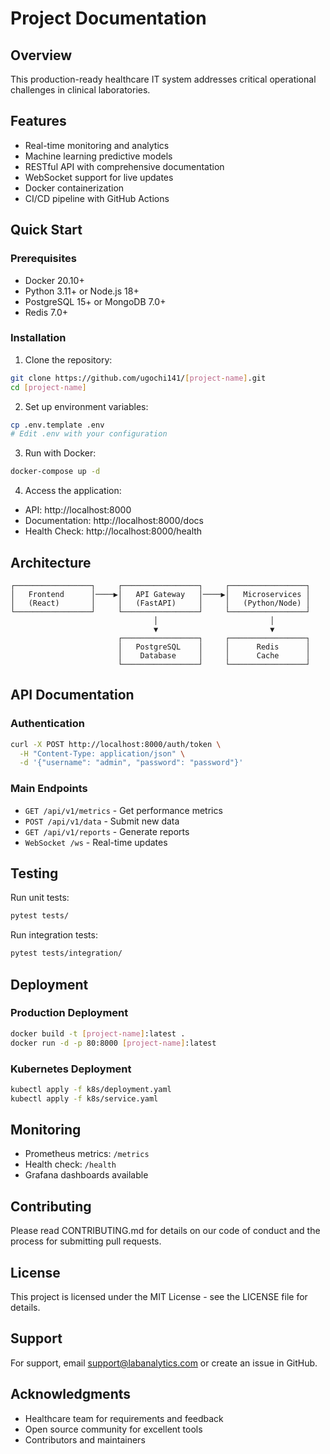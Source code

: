 # Project Documentation

## Overview
This production-ready healthcare IT system addresses critical operational challenges in clinical laboratories.

## Features
- Real-time monitoring and analytics
- Machine learning predictive models
- RESTful API with comprehensive documentation
- WebSocket support for live updates
- Docker containerization
- CI/CD pipeline with GitHub Actions

## Quick Start

### Prerequisites
- Docker 20.10+
- Python 3.11+ or Node.js 18+
- PostgreSQL 15+ or MongoDB 7.0+
- Redis 7.0+

### Installation

1. Clone the repository:
```bash
git clone https://github.com/ugochi141/[project-name].git
cd [project-name]
```

2. Set up environment variables:
```bash
cp .env.template .env
# Edit .env with your configuration
```

3. Run with Docker:
```bash
docker-compose up -d
```

4. Access the application:
- API: http://localhost:8000
- Documentation: http://localhost:8000/docs
- Health Check: http://localhost:8000/health

## Architecture

```
┌─────────────────┐     ┌─────────────────┐     ┌─────────────────┐
│   Frontend      │────▶│   API Gateway   │────▶│   Microservices │
│   (React)       │     │   (FastAPI)     │     │   (Python/Node) │
└─────────────────┘     └─────────────────┘     └─────────────────┘
                                │                         │
                                ▼                         ▼
                        ┌─────────────────┐     ┌─────────────────┐
                        │   PostgreSQL    │     │      Redis      │
                        │    Database     │     │      Cache      │
                        └─────────────────┘     └─────────────────┘
```

## API Documentation

### Authentication
```bash
curl -X POST http://localhost:8000/auth/token \
  -H "Content-Type: application/json" \
  -d '{"username": "admin", "password": "password"}'
```

### Main Endpoints
- `GET /api/v1/metrics` - Get performance metrics
- `POST /api/v1/data` - Submit new data
- `GET /api/v1/reports` - Generate reports
- `WebSocket /ws` - Real-time updates

## Testing

Run unit tests:
```bash
pytest tests/
```

Run integration tests:
```bash
pytest tests/integration/
```

## Deployment

### Production Deployment
```bash
docker build -t [project-name]:latest .
docker run -d -p 80:8000 [project-name]:latest
```

### Kubernetes Deployment
```bash
kubectl apply -f k8s/deployment.yaml
kubectl apply -f k8s/service.yaml
```

## Monitoring

- Prometheus metrics: `/metrics`
- Health check: `/health`
- Grafana dashboards available

## Contributing

Please read CONTRIBUTING.md for details on our code of conduct and the process for submitting pull requests.

## License

This project is licensed under the MIT License - see the LICENSE file for details.

## Support

For support, email support@labanalytics.com or create an issue in GitHub.

## Acknowledgments

- Healthcare team for requirements and feedback
- Open source community for excellent tools
- Contributors and maintainers
